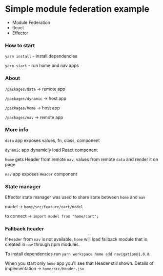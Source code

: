 # Simple module federation example

- Module Federation
- React
- Effector

### How to start

`yarn install` - install dependencies

`yarn start` - run home and nav apps

### About

`/packages/data` -> remote app

`/packages/dynamic` -> host app

`/packages/home` -> host app

`/packages/nav` -> remote app

### More info

`data` app exposes values, fn, class, component

`dynamic` app dynamicly load React component

`home` gets Header from remote `nav`, values from remote `data` and render it on page

`nav` app exposes `Header` component

### State manager

Effector state manager was used to share state between `home` and `nav`

model -> `home/src/feature/cart/model`

to connect -> `import model from "home/cart";`

### Fallback header

If `Header` from `nav` is not available, `home` will load fallback module that is created in `nav` through npm modules.

To install dependencies run `yarn workspace home add navigation@1.0.0`.

When you start only `home` app you'll see that Header still shown.
Details of implementation -> `home/src/Header.jsx`

